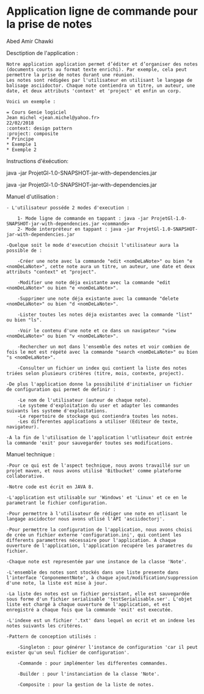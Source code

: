 # Application ligne de commande pour la prise de notes
Abed Amir Chawki

Desctiption de l'application : 

	Notre application application permet d’éditer et d’organiser des notes (documents courts au format texte enrichi). Par exemple, cela peut permettre la prise de notes durant une réunion.
	Les notes sont rédigées par l'utilisateur en utilisant le langage de balisage asciidoctor. Chaque note contiendra un titre, un auteur, une date, et deux attributs 'context' et 'project' et enfin un corp.
	
	Voici un exemple : 
	
	= Cours Genie logiciel
	Jean michel <jean.michel@yahoo.fr>
	22/02/2018
	:context: design pattern
	:project: composite
	* Principe
	* Exemple 1
	* Exemple 2

Instructions d'éxécution:

   java -jar ProjetGl-1.0-SNAPSHOT-jar-with-dependencies.jar

   java -jar ProjetGl-1.0-SNAPSHOT-jar-with-dependencies.jar <commande>


Manuel d'utilisation :

	- L'utilisateur posséde 2 modes d'execution : 

		1- Mode ligne de commande en tappant : java -jar ProjetGl-1.0-SNAPSHOT-jar-with-dependencies.jar <commande>
		2- Mode interpréteur en tappant : java -jar ProjetGl-1.0-SNAPSHOT-jar-with-dependencies.jar
	
	-Quelque soit le mode d'execution choisit l'utilisateur aura la possible de :

		-Créer une note avec la commande "edit <nomDeLaNote>" ou bien "e <nomDeLaNote>", cette note aura un titre, un auteur, une date et deux attributs "context" et "project".

		-Modifier une note déja existante avec la commande "edit <nomDeLaNote>" ou bien "e <nomDeLaNote>".

		-Supprimer une note déja existante avec la commande "delete <nomDeLaNote>" ou bien "d <nomDeLaNote>".

		-Lister toutes les notes déja existantes avec la commande "list" ou bien "ls".

		-Voir le contenu d'une note et ce dans un navigateur "view <nomDeLaNote>" ou bien "v <nomDeLaNote>".

		-Rechercher un mot dans l'ensemble des notes et voir combien de fois le mot est répété avec la commande "search <nomDeLaNote>" ou bien "s <nomDeLaNote>". 

		-Consulter un fichier un index qui contient la liste des notes triées selon plusieurs critéres (titre, mois, contexte, project).

	-De plus l'application donne la possibilité d'initialiser un fichier de configuration qui permet de definir : 

		-Le nom de l'utilisateur (auteur de chaque note).
		-Le systeme d'exploitation du user et adapter les commandes suivants les systeme d'exploitations.
		-Le repertoire de stockage qui contiendra toutes les notes.
		-Les differentes applications a utiliser (Editeur de texte, navigateur).

	-A la fin de l'utilisation de l'application l'utlisateur doit entrée la commande 'exit' pour sauvegarder toutes ses modifications.



Manuel technique :
	
	-Pour ce qui est de l'aspect technique, nous avons travaillé sur un projet maven, et nous avons utilisé 'Bitbucket' comme plateforme collaborative.

	-Notre code est écrit en JAVA 8.

	-L'application est utilisable sur 'Windows' et 'Linux' et ce en le parametrant le fichier configuration.

	-Pour permettre à l'utilisateur de rédiger une note en utlisant le langage ascidoctor nous avons utlisé l'API 'asciidoctorj'.

	-Pour permettre la configuration de l'application, nous avons choisi de crée un fichier externe 'configuration.ini', qui contient les differents paramettres nécessaire pour l'application. A chaque ouverture de l'application, l'application recupére les parametres du fichier.

	-Chaque note est representée par une instance de la classe 'Note'.

	-L'ensemble des notes sont stockés dans une liste presente dans l'interface 'ConponementNote', à chaque ajout/modification/suppression d'une note, la liste est mise à jour.

	-La liste des notes est un fichier persistant, elle est sauvegardée sous forme d'un fichier serialisable 'testSerialisable.ser'. L'objet liste est chargé à chaque ouverture de l'application, et est enregistré a chaque fois que la commande 'exit' est executée.

	-L'indexe est un fichier '.txt' dans lequel on ecrit et on indexe les notes suivants les critéres.

	-Pattern de conception utilisés : 

		-Singleton : pour générer l'instance de configuration 'car il peut exister qu'un seul fichier de configuration'.

		-Commande : pour implémenter les differentes commandes.

		-Builder : pour l'instanciation de la classe 'Note'.

		-Composite : pour la gestion de la liste de notes.

		
